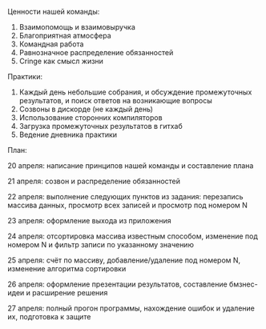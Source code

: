 Ценности нашей команды:
1. Взаимопомощь и взаимовыручка
2. Благоприятная атмосфера
3. Командная работа
4. Равнозначное распределение обязанностей
5. Cringe как смысл жизни

Практики:
1. Каждый день небольшие собрания, и обсуждение промежуточных результатов, и поиск ответов на возникающие вопросы
2. Созвоны в дискорде (не каждый день)
3. Использование сторонних компиляторов
4. Загрузка промежуточных результатов в гитхаб
5. Ведение дневника практики

План:

20 апреля: написание принципов нашей команды и составление плана

21 апреля: созвон и распределение обязанностей 

22 апреля: выполнение следующих пунктов из задания: перезапись массива данных, просмотр всех записей и просмотр под номером N

23 апреля: оформление выхода из приложения

24 апреля: отсортировка массива известным способом, изменение под номером N и фильтр записи по указанному значению

25 апреля: счёт по массиву, добавление/удаление под номером N, изменение алгоритма сортировки

26 апреля: оформление презентации результатов, составление бмзнес-идеи и расширение решения

27 апреля: полный прогон программы, нахождение ошибок и удаление их, подготовка к защите 

